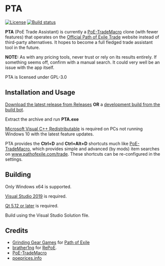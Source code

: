# PTA
[![License](https://img.shields.io/github/license/r52/PTA)](https://github.com/r52/PTA/blob/master/LICENSE)
[![Build status](https://ci.appveyor.com/api/projects/status/m0mh6snl47uxdcs1?svg=true)](https://ci.appveyor.com/project/r52/pta)

**PTA** (PoE Trade Assistant) is currently a [PoE-TradeMacro](https://github.com/PoE-TradeMacro/POE-TradeMacro) clone (with fewer features) that operates on the [Official Path of Exile Trade](https://www.pathofexile.com/trade) website instead of third-party alternatives. It hopes to become a full fledged trade assistant tool in the future.

**NOTE:** As with any pricing tools, never trust or rely on its results entirely. If something seems off, confirm with a manual search. It could very well be an issue with the app itself.

PTA is licensed under GPL-3.0

## Installation and Usage

[Download the latest release from Releases](https://github.com/r52/PTA/releases/latest/) **OR** a [development build from the build bot](https://ci.appveyor.com/project/r52/pta/build/artifacts).

Extract the archive and run **PTA.exe**

[Microsoft Visual C++ Redistributable](https://aka.ms/vs/16/release/VC_redist.x64.exe) is required on PCs not running Windows 10 with the latest feature updates.

PTA provides the **Ctrl+D** and **Ctrl+Alt+D** shortcuts much like [PoE-TradeMacro](https://github.com/PoE-TradeMacro/POE-TradeMacro), which provides simple and advanced (by mods) item searches on www.pathofexile.com/trade. These shortcuts can be re-configured in the settings.

## Building

Only Windows x64 is supported.

[Visual Studio 2019](https://www.visualstudio.com/) is required.

[Qt 5.12 or later](http://www.qt.io/) is required.

Build using the Visual Studio Solution file.

## Credits

- [Grinding Gear Games](http://www.grindinggear.com/) for [Path of Exile](https://www.pathofexile.com/)
- [brather1ng](https://github.com/brather1ng) for [RePoE](https://github.com/brather1ng/RePoE).
- [PoE-TradeMacro](https://github.com/PoE-TradeMacro/POE-TradeMacro)
- [poeprices.info](https://poeprices.info/)
